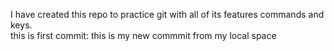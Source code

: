 I have created this repo to practice git with all of its features commands and keys.<br>
this is first commit:
this is my new commmit from my local space

